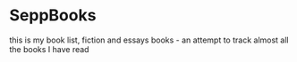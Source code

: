 # SeppBooks
this is my book list, fiction and essays books - an attempt to track
almost all the books I have read 
